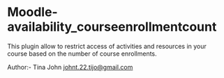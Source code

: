 # Moodle-availability_courseenrollmentcount

This plugin allow to restrict access of activities and resources in your course based on the number of course enrollments.

Author:-
Tina John johnt.22.tijo@gmail.com
